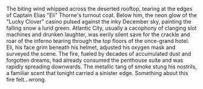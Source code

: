 The biting wind whipped across the deserted rooftop, tearing at the edges of Captain Elias "Eli" Thorne's turnout coat.  Below him, the neon glow of the "Lucky Clover" casino pulsed against the inky December sky, painting the falling snow a lurid green. Atlantic City, usually a cacophony of clanging slot machines and drunken laughter, was eerily silent save for the crackle and roar of the inferno tearing through the top floors of the once-grand hotel. Eli, his face grim beneath his helmet, adjusted his oxygen mask and surveyed the scene.  The fire, fueled by decades of accumulated dust and forgotten dreams, had already consumed the penthouse suite and was rapidly spreading downwards.  The metallic tang of smoke stung his nostrils, a familiar scent that tonight carried a sinister edge.  Something about this fire felt…wrong.
